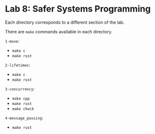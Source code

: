 # Lab 8: Safer Systems Programming

Each directory corresponds to a different section of the lab.

There are `make` commands available in each directory.

`1-move`:

- `make c`
- `make rust`

`2-lifetimes`:

- `make c`
- `make rust`

`3-concurrency`:

- `make cpp`
- `make rust`
- `make check`

`4-message_passing`:

- `make rust`

